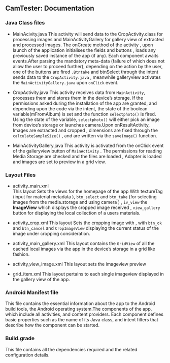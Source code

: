 ## CamTester: Documentation


### Java Class files 



- MainAcivity.java 
This activity will send data to the CropActivity.class for processing images and MainActivityGallery for gallery view of extracted and processed images.
The onCreate method of the activity , upon launch of the application initialises the fields and buttons , loads any previously saved instance of the app (if any). Each component awaits events.After parsing the mandatory meta-data (failure of which does not allow the user to proceed further), depending on the action by the user, one of the buttons are fired `.Btntake` and btnSelect through the intent sends data to the `CropActivity.java` , meanwhile galleryview  activates the `MainActivityGallery.java` upon `onClick` event.





- CropActivity.java
This activity receives data from `MainActivity`, processes them and stores them in the device’s storage.
If the permissions asked during the installation of the app are granted, and depending upon the code via the intent, the state of the boolean variable(mFromAlbum) is set and the function `selectphoto()` is fired. Using the state of the variable, `selectphoto()` will either pick an image from device’s storage or launches camera.Upon  onResultActivity, Images are extracted and cropped , dimensions are fixed through the `calculateSampleSize()` , and are written via the `saveImage()` function.





- MainActivityGallery.java 
This activity is activated from the onClick event of the galleryview button of `MainActivity` . The permissions for reading Media Storage are checked and the files are loaded , Adapter is loaded and images are set to preview in a grid view.




### Layout Files 

- activity_main.xml  
   This layout Sets the views for the homepage of the app
With textureTag (input for material metadata ), `btn_select` and `btn_take` (for selecting images from the media.storage and using camera ) , `iv_view` the **ImageView** which displays the cropped image received , `view_gallery` button for displaying the local collection of a users materials.





- activity_crop.xml
   This layout Sets the cropping image with , with `btn_ok` and `btn_cancel` and `CropImageView` displaying the current status of the image under cropping consideration.


- activity_main_gallery.xml
   This layout contains the `GridView` of all the cached local images via the app in the device’s storage in a grid like fashion.

- activity_view_image.xml 
  This layout sets the imageview preview 


- grid_item.xml
  This layout pertains to each single imageview displayed in the gallery view of the app. 






### Android Manifest file

This file contains the essential information about the app to the Android build tools, the Android operating system.The components of the app, which include all activities, and content providers. Each component defines basic properties such as the name of its Java class, and intent filters that describe how the component can be started.

 

### Build.grade 
This file contains all the dependencies required and the related configuration details. 









